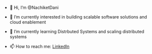 - 👋 Hi, I’m @NachiketDani
- 👀 I’m currently interested in building scalable software solutions and cloud enablement 
- 🌱 I’m currently learning Distrbuted Systems and scaling distributed systems

- 📫 How to reach me: [LinkedIn](https://www.linkedin.com/in/nachiket-dani-6a57a920)

<!---
NachiketDani/NachiketDani is a ✨ special ✨ repository because its `README.md` (this file) appears on your GitHub profile.
You can click the Preview link to take a look at your changes.
--->
